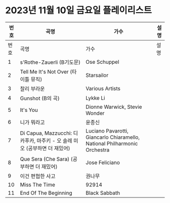 # 2023년 11월 10일 금요일 플레이리스트

| 번호 | 곡명 | 가수 | 설명 |
|------|------|------|------|
| 번호 | 곡명 | 가수 | 설명 |
| 1 | s'Rothe-Zauerli (B기도문) | Ose Schuppel |  |
| 2 | Tell Me It's Not Over (타이틀 뮤직) | Starsailor |  |
| 3 | 찰리 부라운 | Various Artists |  |
| 4 | Gunshot (B의 곡) | Lykke Li |  |
| 5 | It's You | Dionne Warwick, Stevie Wonder |  |
| 6 | 니가 뭐라고 | 윤종신 |  |
| 7 | Di Capua, Mazzucchi: 디 카푸카, 마주키 - 오 솔레 미오 (공부하면 더 재밌어) | Luciano Pavarotti, Giancarlo Chiaramello, National Philharmonic Orchestra |  |
| 8 | Que Sera (Che Sara)  (공부하면 더 재밌어) | Jose Feliciano |  |
| 9 | 이건 편협한 사고 | 권나무 |  |
| 10 | Miss The Time | 92914 |  |
| 11 | End Of The Beginning | Black Sabbath |  |
